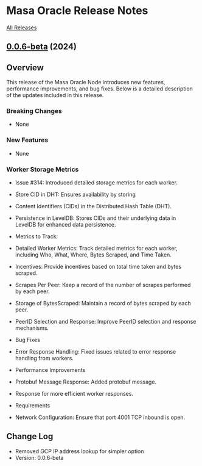 # Masa Oracle Release Notes

[All Releases](https://github.com/masa-finance/masa-oracle/releases)

## [0.0.6-beta](https://github.com/masa-finance/masa-oracle/releases) (2024)

## Overview

This release of the Masa Oracle Node introduces new features, performance improvements, and bug fixes. Below is a detailed description of the updates included in this release.

### Breaking Changes

* None

### New Features

* None

### Worker Storage Metrics

* Issue #314: Introduced detailed storage metrics for each worker.
* Store CID in DHT: Ensures availability by storing
* Content Identifiers (CIDs) in the Distributed Hash Table (DHT).
* Persistence in LevelDB: Stores CIDs and their underlying data in LevelDB for enhanced data persistence.
* Metrics to Track:

* Detailed Worker Metrics: Track detailed metrics for each worker, including Who, What, Where, Bytes Scraped, and Time Taken.
* Incentives: Provide incentives based on total time taken and bytes scraped.
* Scrapes Per Peer: Keep a record of the number of scrapes performed by each peer.
* Storage of BytesScraped: Maintain a record of bytes scraped by each peer.
* PeerID Selection and Response: Improve PeerID selection and response mechanisms.
* Bug Fixes
* Error Response Handling: Fixed issues related to error response handling from workers.
* Performance Improvements
* Protobuf Message Response: Added protobuf message.
* Response for more efficient worker responses.
* Requirements
* Network Configuration: Ensure that port 4001 TCP inbound is open.

## Change Log

* Removed GCP IP address lookup for simpler option
* Version: 0.0.6-beta
